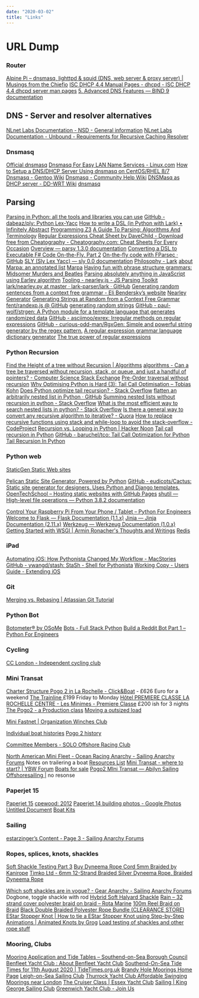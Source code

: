 ```yaml
---
date: "2020-03-02"
title: "Links"
---
```

<!-- 2020-03-02-Links.md -->

<!-- markdownlint-disable MD025 -->
# URL Dump
<!-- markdownlint-enable MD025 -->

<!-- markdownlint-disable MD034 -->

### Router

[Alpine Pi &#8211; dnsmasq, lighttpd & squid (DNS, web server & proxy server) | Musings from the Chiefio](https://chiefio.wordpress.com/2016/11/14/alpine-pi-dnsmasq-lighttpd-squid-web-server-proxy-server/)
[ISC DHCP 4.4 Manual Pages - dhcpd - ISC DHCP 4.4 dhcpd server man pages](https://kb.isc.org/docs/isc-dhcp-44-manual-pages-dhcpd)
[5. Advanced DNS Features &mdash; BIND 9  documentation](https://bind9.readthedocs.io/en/latest/advanced.html)

## DNS - Server and resolver alternatives

[NLnet Labs Documentation - NSD - General information](https://nlnetlabs.nl/documentation/nsd/general-information/)
[NLnet Labs Documentation - Unbound - Requirements for Recursive Caching Resolver](https://nlnetlabs.nl/documentation/unbound/requirements/)

### Dnsmasq

[Official dnsmasq](http://www.thekelleys.org.uk/dnsmasq/docs/dnsmasq-man.html)
[Dnsmasq For Easy LAN Name Services - Linux.com](https://www.linux.com/tutorials/dnsmasq-easy-lan-name-services/)
[How to Setup a DNS/DHCP Server Using dnsmasq on CentOS/RHEL 8/7](https://www.tecmint.com/setup-a-dns-dhcp-server-using-dnsmasq-on-centos-rhel/)
[Dnsmasq - Gentoo Wiki](https://wiki.gentoo.org/wiki/Dnsmasq)
[Dnsmasq - Community Help Wiki](https://help.ubuntu.com/community/Dnsmasq)
[DNSMasq as DHCP server - DD-WRT Wiki](https://wiki.dd-wrt.com/wiki/index.php/DNSMasq_as_DHCP_server)
[dnsmasq](https://www.freebsd.org/cgi/man.cgi?query=dnsmasq)

## Parsing 

[Parsing in Python: all the tools and libraries you can use](https://tomassetti.me/parsing-in-python/)
[GitHub - dabeaz/ply: Python Lex-Yacc](https://github.com/dabeaz/ply)
[How to write a DSL (in Python with Lark) &bull; Infinitely Abstract](http://blog.erezsh.com/how-to-write-a-dsl-in-python-with-lark/)
[Programming Z3](http://theory.stanford.edu/~nikolaj/programmingz3.html)
[A Guide To Parsing: Algorithms And Terminology](https://tomassetti.me/guide-parsing-algorithms-terminology/)
[Regular Expressions Cheat Sheet by DaveChild - Download free from Cheatography - Cheatography.com: Cheat Sheets For Every Occasion](https://cheatography.com/davechild/cheat-sheets/regular-expressions/)
[Overview &mdash; parsy 1.3.0 documentation](https://parsy.readthedocs.io/en/latest/overview.html) 
[Converting a DSL to Executable F# Code On-the-Fly, Part 2](https://brandewinder.com/2016/03/06/converting-dsl-to-fsharp-code-part-2/)
[On-the-fly code with FParsec · GitHub](https://gist.github.com/mathias-brandewinder/4c6fb72748becf2e930b#file-version-2-fsx)
[SLY (Sly Lex Yacc) &#8212; sly 0.0 documentation](https://sly.readthedocs.io/en/latest/sly.html)
[Philosophy - Lark](https://lark-parser.readthedocs.io/en/latest/philosophy/)
[about Marpa: an annotated list](http://jeffreykegler.github.io/Ocean-of-Awareness-blog/metapages/annotated.html#TUTORIAL)
[Marpa](http://savage.net.au/Marpa.html)
[Having fun with phrase structure grammars: Midsomer Murders and Beatles](http://humans-who-read-grammars.blogspot.com/2018/04/having-fun-with-phrase-structure.html)
[Parsing absolutely anything in JavaScript using Earley algorithm](https://medium.com/@gajus/parsing-absolutely-anything-in-javascript-using-earley-algorithm-886edcc31e5e)
[Tooling - nearley.js - JS Parsing Toolkit](https://nearley.js.org/docs/tooling#nearley-unparse-the-unparser)
[lark/nearley.py at master · lark-parser/lark · GitHub](https://github.com/lark-parser/lark/blob/master/lark/tools/nearley.py)
[Generating random sentences from a context free grammar - Eli Bendersky’s website](https://eli.thegreenplace.net/2010/01/28/generating-random-sentences-from-a-context-free-grammar)
[Nearley Generator](https://www.npmjs.com/package/nearley-generator)
[Generating Strings at Random from a Context Free Grammar](http://www.cosc.canterbury.ac.nz/research/reports/TechReps/1997/tr_9710.pdf)
[fent/randexp.js @ GitHub](https://fent.github.io/randexp.js/)
[generating random strings](https://bitbucket.org/leapfrogdevelopment/rstr/src/default/)
[GitHub - paul-wolf/strgen: A Python module for a template language that generates randomized data](https://github.com/paul-wolf/strgen)
[GitHub - asciimoo/exrex: Irregular methods on regular expressions](https://github.com/asciimoo/exrex)
[GitHub - curious-odd-man/RgxGen: Simple and powerful string generator by the regex pattern.](https://github.com/curious-odd-man/RgxGen)
[A regular expression grammar language dictionary generator](http://regldg.com/)
[The true power of regular expressions](https://nikic.github.io/2012/06/15/The-true-power-of-regular-expressions.html)

### Python Recursion

[Find the Height of a tree without Recursion | Algorithms](https://algorithms.tutorialhorizon.com/find-the-height-of-a-tree-without-recursion/)
[algorithms - Can a tree be traversed without recursion, stack, or queue, and just a handful of pointers? - Computer Science Stack Exchange](https://cs.stackexchange.com/questions/16833/can-a-tree-be-traversed-without-recursion-stack-or-queue-and-just-a-handful-o)
[Pre-Order traversal without recursion](https://prismoskills.appspot.com/lessons/Binary_Trees/Traversal_without_recursion.jsp)
[Why Optimising Python is Hard (3): Tail Call Optimisation &#8211; Tobias Kohn](https://tobiaskohn.ch/index.php/2018/08/28/optimising-python-3/)
[Does Python optimize tail recursion? - Stack Overflow](https://stackoverflow.com/questions/13591970/does-python-optimize-tail-recursion)
[flatten an arbitrarily nested list in Python · GitHub](https://gist.github.com/Wilfred/7889868)
[Summing nested lists without recursion in python - Stack Overflow](https://stackoverflow.com/questions/23507666/summing-nested-lists-without-recursion-in-python)
[What is the most efficient way to search nested lists in python? - Stack Overflow](https://stackoverflow.com/questions/11963711/what-is-the-most-efficient-way-to-search-nested-lists-in-python)
[Is there a general way to convert any recursive algorithm to iterative? - Quora](https://www.quora.com/Is-there-a-general-way-to-convert-any-recursive-algorithm-to-iterative)
[How to replace recursive functions using stack and while-loop to avoid the stack-overflow - CodeProject](https://www.codeproject.com/Articles/418776/How-to-replace-recursive-functions-using-stack-and)
[Recursion vs. Looping in Python | Hacker Noon](https://hackernoon.com/recursion-vs-looping-in-python-9261442f70a5)
[Tail call recursion in Python](https://www.kylem.net/programming/tailcall.html)
[GitHub - baruchel/tco: Tail Call Optimization for Python](https://github.com/baruchel/tco)
[Tail Recursion In Python](https://chrispenner.ca/posts/python-tail-recursion)

### Python web

[StaticGen Static Web sites](https://www.staticgen.com/)

[Pelican Static Site Generator, Powered by Python](https://blog.getpelican.com/)
[GitHub - eudicots/Cactus: Static site generator for designers. Uses Python and Django templates.](https://github.com/eudicots/Cactus)
[OpenTechSchool – Hosting static websites with GitHub Pages](https://opentechschool.github.io/social-coding/extras/pages.html)
[shutil — High-level file operations &#8212; Python 3.8.2 documentation](https://docs.python.org/3/library/shutil.html)

[Control Your Raspberry Pi From Your Phone / Tablet &#8211; Python For Engineers](https://www.pythonforengineers.com/control-your-raspberry-pi-from-your-phone-tablet/)
[Welcome to Flask &#8212; Flask Documentation (1.1.x)](https://flask.palletsprojects.com/en/1.1.x/)
[Jinja &#8212; Jinja Documentation (2.11.x)](https://jinja.palletsprojects.com/en/2.11.x/)
[Werkzeug &#8212; Werkzeug Documentation (1.0.x)](https://werkzeug.palletsprojects.com/en/1.0.x/)
[Getting Started with WSGI | Armin Ronacher's Thoughts and Writings](https://lucumr.pocoo.org/2007/5/21/getting-started-with-wsgi/)
[Redis](https://redis.io/)

### iPad

[Automating iOS: How Pythonista Changed My Workflow - MacStories](https://www.macstories.net/stories/automating-ios-how-pythonista-changed-my-workflow/)
[GitHub - ywangd/stash: StaSh - Shell for Pythonista](https://github.com/ywangd/stash)
[Working Copy - Users Guide - Extending iOS](https://workingcopyapp.com/manual/extending-ios)

### Git

[Merging vs. Rebasing | Atlassian Git Tutorial](https://www.atlassian.com/git/tutorials/merging-vs-rebasing)

### Python Bot

[Botometer&#174; by OSoMe](https://botometer.iuni.iu.edu/#!/)
[Bots - Full Stack Python](https://www.fullstackpython.com/bots.html)
[Build a Reddit Bot Part 1 &#8211; Python For Engineers](https://www.pythonforengineers.com/build-a-reddit-bot-part-1/)


### Cycling

[CC London - Independent cycling club](http://cc-london.com/index.,php/join/)

### Mini Transat

[Charter Structure Pogo 2 in La Rochelle - Click&Boat](https://www.clickandboat.com/en/boat-rental/la-rochelle/sailboat/structure-pogo-2-r2k7d?fromDate=2020-09-12&toDate=2020-09-13) - £626 Euro for a weekend
[The Trainline ](https://www.thetrainline.com/book/travel-options) £199 Friday to Monday
[Hôtel PREMIERE CLASSE LA ROCHELLE CENTRE - Les Minimes - Premiere Classe](https://www.premiereclasse.com/en/hotels/premiere-classe-la-rochelle-centre-les-minimes) £200 ish for 3 nights
[The Pogo2 - a Production class](http://minitransat650.com/leov/html/pogo2.html)
[Moving a outsized load](https://www.gov.uk/government/publications/esdal-haulier-user-guide)

[Mini Fastnet | Organization Winches Club](https://minifastnet.winchesclub.org/en/)

[Individual boat histories](http://www.histoiredeshalfs.com/Histoire%20des%20Minis/464.htm)
[Pogo 2 history](http://www.histoiredeshalfs.com/Histoire%20des%20Minis/Pogo%202.htm)

[Committee Members - SOLO Offshore Racing Club](https://www.offshoresolo.com/committee-members)

[North American Mini Fleet - Ocean Racing Anarchy - Sailing Anarchy Forums](http://forums.sailinganarchy.com/index.php?/topic/180433-north-american-mini-fleet/) Notes on trailering a boat
[Resources List](http://forum.minitransat650.com/index.php/topic,4845.0.html)
[Mini Transat - where to start? | YBW Forum](https://forums.ybw.com/index.php?threads/mini-transat-where-to-start.441499/)
[Boats for sale](https://www.classemini.com/?mode=petites-annonces&categorie=5&page=2)
[Pogo2 MIni Transat — Abilyn Sailing](http://www.abilynsailing.com/pogo2)
[Offshoresailing |](http://www.offshoresailing.fr/?lang=en#contacten) no resonse

### Paperjet 15

[Paperjet 15](http://dixdesign.com/paperjet.htm)
[cpewood: 2012](http://cpewood.blogspot.com/2012/)
[Paperjet 14 building photos - Google Photos](https://photos.google.com/share/AF1QipPjQnLoARi59vk—oUSaIaPHryQfnaJcYi5pV9rxahbTG2JilwRoMu4WFhvA-dKNQ?key=M1FBdE5lbGdBN2Vlc0oxTDYwMTNWRTJIa3JZWnR3)
[Untitled Document](http://www.archive.jimphoenix.com/archive09/jimphoenix2/pages/PJ14/Deck/Deck.htm)
[Boat Kits](https://jordanboats.co.uk/wp-content/uploads/2020/06/Price-List-200620-2.pdf)

### Sailing

[estarzinger’s Content - Page 3 - Sailing Anarchy Forums](http://forums.sailinganarchy.com/index.php?/profile/8534-estarzinger/content/&all_activity=1&page=3)

### Ropes, splices, knots, shackles 

[Soft Shackle Testing Part 3](https://l-36.com/soft_shackle_testing_3.php)
[Buy Dyneema Rope Cord 5mm Braided by Kanirope](https://www.kanirope.co.uk/dyneema-rope-pro-5mm-12-strand-braided-kanirope)
[Timko Ltd - 6mm 12-Strand Braided Silver Dyneema Rope, Braided Dyneema Rope](https://www.ropesandtwines.com/proddetail.php?prod=6mm-12-strand-braided-silver-dyneema-rope)

[Which soft shackles are in vogue? - Gear Anarchy - Sailing Anarchy Forums](http://forums.sailinganarchy.com/index.php?/topic/211573-which-soft-shackles-are-in-vogue/) Dogbone, toggle shackle with rod
[Hybrid Soft Halyard Shackle](https://l-36.com/HybridHalyard.php)
[Rain – 32 strand cover polyester braid on braid – Rota Marine](https://www.rotamarine.co.uk/product/rain-general-purpose-polyester-braid-on-braid/)
[100m Reel Braid on Braid](https://www.outdoorxscape.co.uk/store/index.php?_a=product&product_id=662)
[Black Double Braided Polyester Rope Bundle (CLEARANCE STORE)](https://www.ropeservicesuk.com/black-double-braided-polyester-rope-bundle-clearance-store.html)
[EStar Stopper Knot | How to tie a EStar Stopper Knot using Step-by-Step Animations | Animated Knots by Grog](https://www.animatedknots.com/estar-stopper-knot)
[Load testing of shackles and other rope stuff](https://web.archive.org/web/20160301081951/http://bethandevans.com/load.htm)

### Mooring, Clubs

[Mooring Application and Tide Tables – Southend-on-Sea Borough Council](https://www.southend.gov.uk/beaches/mooring-application-tide-tables?documentId=90&categoryId=200307)
[Benfleet Yacht Club : About Benfleet Yacht Club](https://www.benfleetyachtclub.org/membership-join-byc/what-we-offer)
[Southend-On-Sea Tide Times for 11th August 2020 | TideTimes.org.uk](https://www.tidetimes.org.uk/southend-on-sea-tide-times-20200811)
[Brandy Hole Moorings Home Page](http://www.brandyholemoorings.co.uk/index.html)
[Leigh-on-Sea Sailing Club](https://www.leighsailingclub.org/index.php/homepage)
[Thurrock Yacht Club Affordable Swinging Moorings near London](https://www.thurrockyachtclub.org.uk/index.php/afloat/moorings)
[The Cruiser Class | Essex Yacht Club](https://www.essexyachtclub.co.uk/classes/the-cruiser-class/)
[Sailing | King George Sailing Club](http://kgsc.org.uk/sailing/)
[Greenwich Yacht Club - Join Us](http://www.greenwichyachtclub.co.uk/about/join-us)


<!-- markdownlint-enable MD034 -->
